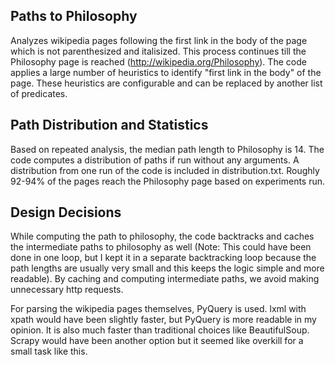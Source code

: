 ## Paths to Philosophy
Analyzes wikipedia pages following the first link in the body of the
page which is not parenthesized and italisized. This process continues
till the Philosophy page is reached
(http://wikipedia.org/Philosophy). The code applies a large number of
heuristics to identify "first link in the body" of the page. These
heuristics are configurable and can be replaced by another list of
predicates.

## Path Distribution and Statistics
Based on repeated analysis, the median path length to Philosophy is
14. The code computes a distribution of paths if run without any
arguments. A distribution from one run of the code is included in
distribution.txt. Roughly 92-94% of the pages reach the Philosophy
page based on experiments run.


## Design Decisions
While computing the path to philosophy, the code backtracks and caches
the intermediate paths to philosophy as well (Note: This could have
been done in one loop, but I kept it in a separate backtracking loop
because the path lengths are usually very small and this keeps the
logic simple and more readable). By caching and computing intermediate
paths, we avoid making unnecessary http requests.

For parsing the wikipedia pages themselves, PyQuery is used. lxml with
xpath would have been slightly faster, but PyQuery is more readable in
my opinion. It is also much faster than traditional choices like
BeautifulSoup. Scrapy would have been another option but it seemed
like overkill for a small task like this.